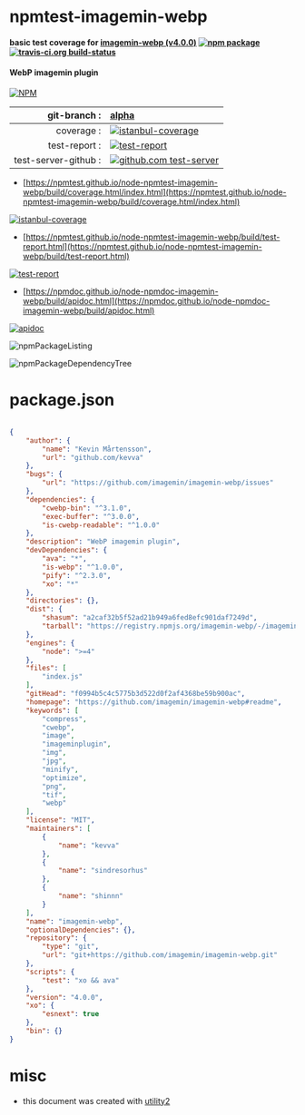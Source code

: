 # npmtest-imagemin-webp

#### basic test coverage for  [imagemin-webp (v4.0.0)](https://github.com/imagemin/imagemin-webp#readme)  [![npm package](https://img.shields.io/npm/v/npmtest-imagemin-webp.svg?style=flat-square)](https://www.npmjs.org/package/npmtest-imagemin-webp) [![travis-ci.org build-status](https://api.travis-ci.org/npmtest/node-npmtest-imagemin-webp.svg)](https://travis-ci.org/npmtest/node-npmtest-imagemin-webp)

#### WebP imagemin plugin

[![NPM](https://nodei.co/npm/imagemin-webp.png?downloads=true&downloadRank=true&stars=true)](https://www.npmjs.com/package/imagemin-webp)

| git-branch : | [alpha](https://github.com/npmtest/node-npmtest-imagemin-webp/tree/alpha)|
|--:|:--|
| coverage : | [![istanbul-coverage](https://npmtest.github.io/node-npmtest-imagemin-webp/build/coverage.badge.svg)](https://npmtest.github.io/node-npmtest-imagemin-webp/build/coverage.html/index.html)|
| test-report : | [![test-report](https://npmtest.github.io/node-npmtest-imagemin-webp/build/test-report.badge.svg)](https://npmtest.github.io/node-npmtest-imagemin-webp/build/test-report.html)|
| test-server-github : | [![github.com test-server](https://npmtest.github.io/node-npmtest-imagemin-webp/GitHub-Mark-32px.png)](https://npmtest.github.io/node-npmtest-imagemin-webp/build/app/index.html) | | build-artifacts : | [![build-artifacts](https://npmtest.github.io/node-npmtest-imagemin-webp/glyphicons_144_folder_open.png)](https://github.com/npmtest/node-npmtest-imagemin-webp/tree/gh-pages/build)|

- [https://npmtest.github.io/node-npmtest-imagemin-webp/build/coverage.html/index.html](https://npmtest.github.io/node-npmtest-imagemin-webp/build/coverage.html/index.html)

[![istanbul-coverage](https://npmtest.github.io/node-npmtest-imagemin-webp/build/screenCapture.buildCi.browser.%252Ftmp%252Fbuild%252Fcoverage.lib.html.png)](https://npmtest.github.io/node-npmtest-imagemin-webp/build/coverage.html/index.html)

- [https://npmtest.github.io/node-npmtest-imagemin-webp/build/test-report.html](https://npmtest.github.io/node-npmtest-imagemin-webp/build/test-report.html)

[![test-report](https://npmtest.github.io/node-npmtest-imagemin-webp/build/screenCapture.buildCi.browser.%252Ftmp%252Fbuild%252Ftest-report.html.png)](https://npmtest.github.io/node-npmtest-imagemin-webp/build/test-report.html)

- [https://npmdoc.github.io/node-npmdoc-imagemin-webp/build/apidoc.html](https://npmdoc.github.io/node-npmdoc-imagemin-webp/build/apidoc.html)

[![apidoc](https://npmdoc.github.io/node-npmdoc-imagemin-webp/build/screenCapture.buildCi.browser.%252Ftmp%252Fbuild%252Fapidoc.html.png)](https://npmdoc.github.io/node-npmdoc-imagemin-webp/build/apidoc.html)

![npmPackageListing](https://npmtest.github.io/node-npmtest-imagemin-webp/build/screenCapture.npmPackageListing.svg)

![npmPackageDependencyTree](https://npmtest.github.io/node-npmtest-imagemin-webp/build/screenCapture.npmPackageDependencyTree.svg)



# package.json

```json

{
    "author": {
        "name": "Kevin Mårtensson",
        "url": "github.com/kevva"
    },
    "bugs": {
        "url": "https://github.com/imagemin/imagemin-webp/issues"
    },
    "dependencies": {
        "cwebp-bin": "^3.1.0",
        "exec-buffer": "^3.0.0",
        "is-cwebp-readable": "^1.0.0"
    },
    "description": "WebP imagemin plugin",
    "devDependencies": {
        "ava": "*",
        "is-webp": "^1.0.0",
        "pify": "^2.3.0",
        "xo": "*"
    },
    "directories": {},
    "dist": {
        "shasum": "a2caf32b5f52ad21b949a6fed8efc901daf7249d",
        "tarball": "https://registry.npmjs.org/imagemin-webp/-/imagemin-webp-4.0.0.tgz"
    },
    "engines": {
        "node": ">=4"
    },
    "files": [
        "index.js"
    ],
    "gitHead": "f0994b5c4c5775b3d522d0f2af4368be59b900ac",
    "homepage": "https://github.com/imagemin/imagemin-webp#readme",
    "keywords": [
        "compress",
        "cwebp",
        "image",
        "imageminplugin",
        "img",
        "jpg",
        "minify",
        "optimize",
        "png",
        "tif",
        "webp"
    ],
    "license": "MIT",
    "maintainers": [
        {
            "name": "kevva"
        },
        {
            "name": "sindresorhus"
        },
        {
            "name": "shinnn"
        }
    ],
    "name": "imagemin-webp",
    "optionalDependencies": {},
    "repository": {
        "type": "git",
        "url": "git+https://github.com/imagemin/imagemin-webp.git"
    },
    "scripts": {
        "test": "xo && ava"
    },
    "version": "4.0.0",
    "xo": {
        "esnext": true
    },
    "bin": {}
}
```



# misc
- this document was created with [utility2](https://github.com/kaizhu256/node-utility2)
